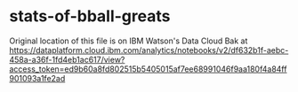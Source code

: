 # stats-of-bball-greats
Original location of this file is on IBM Watson's Data Cloud Bak at https://dataplatform.cloud.ibm.com/analytics/notebooks/v2/df632b1f-aebc-458a-a36f-1fd4eb1ac617/view?access_token=ed9b60a8fd802515b5405015af7ee68991046f9aa180f4a84ff901093a1fe2ad
